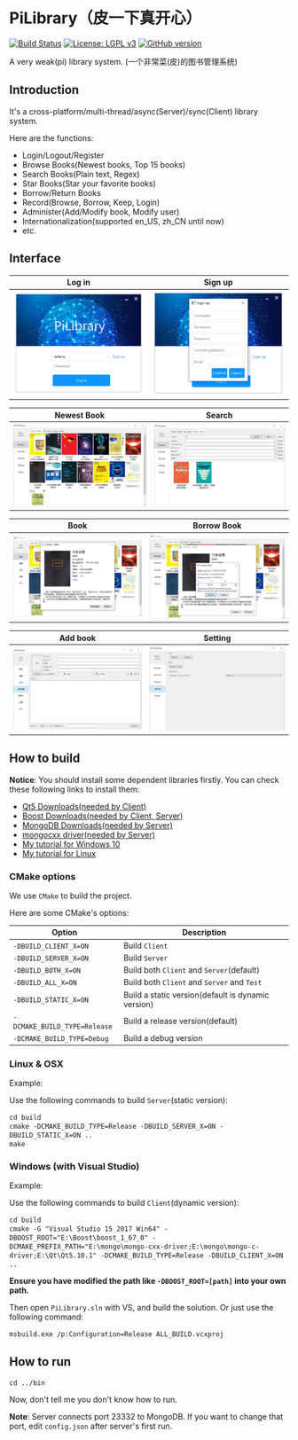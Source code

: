 # PiLibrary（皮一下真开心）

[![Build Status](https://travis-ci.org/xalanq/PiLibrary.svg?branch=master)](https://travis-ci.org/xalanq/PiLibrary)
[![License: LGPL v3](https://img.shields.io/badge/License-LGPL%20v3-blue.svg)](https://github.com/xalanq/PiLibrary/blob/master/LICENSE)
[![GitHub version](https://badge.fury.io/gh/xalanq%2FPiLibrary.svg)](https://github.com/xalanq/PiLibrary/)

A very weak(pi) library system. (一个非常菜(皮)的图书管理系统)

## Introduction

It's a cross-platform/multi-thread/async(Server)/sync(Client) library system.

Here are the functions:

* Login/Logout/Register
* Browse Books(Newest books, Top 15 books)
* Search Books(Plain text, Regex)
* Star Books(Star your favorite books)
* Borrow/Return Books
* Record(Browse, Borrow, Keep, Login)
* Administer(Add/Modify book, Modify user)
* Internationalization(supported en_US, zh_CN until now)
* etc.

## Interface


Log in             |  Sign up
:-------------------------:|:-------------------------:
![](https://raw.githubusercontent.com/xalanq/PiLibrary/master/doc/images/login.png)  |  ![](https://raw.githubusercontent.com/xalanq/PiLibrary/master/doc/images/sign-up.png)


Newest Book             |  Search
:-------------------------:|:-------------------------:
![](https://raw.githubusercontent.com/xalanq/PiLibrary/master/doc/images/newest-book.png)  |  ![](https://raw.githubusercontent.com/xalanq/PiLibrary/master/doc/images/search.png)


Book             |  Borrow Book
:-------------------------:|:-------------------------:
![](https://raw.githubusercontent.com/xalanq/PiLibrary/master/doc/images/book.png)  |  ![](https://raw.githubusercontent.com/xalanq/PiLibrary/master/doc/images/borrow-book.png)


Add book             |  Setting
:-------------------------:|:-------------------------:
![](https://raw.githubusercontent.com/xalanq/PiLibrary/master/doc/images/add-book.png)  |  ![](https://raw.githubusercontent.com/xalanq/PiLibrary/master/doc/images/setting.png)


## How to build

**Notice**: You should install some dependent libraries firstly. You can check these following links to install them:

* [Qt5 Downloads(needed by Client)](https://www1.qt.io/offline-installers/)
* [Boost Downloads(needed by Client, Server)](https://www.boost.org/users/download/)
* [MongoDB Downloads(needed by Server)](https://www.mongodb.com/download-center)
* [mongocxx driver(needed by Server)](https://mongodb.github.io/mongo-cxx-driver/mongocxx-v3/installation/)
* [My tutorial for Windows 10](http://blog.xalanq.com/win10_vs2017_qt_boost_mongodb_setting/)
* [My tutorial for Linux](http://blog.xalanq.com/linux_qt_boost_mongodb_setting/)

### CMake options

We use `CMake` to build the project. 

Here are some CMake's options:

| Option | Description |
| - | - |
| `-DBUILD_CLIENT_X=ON` | Build `Client` |
| `-DBUILD_SERVER_X=ON` | Build `Server` |
| `-DBUILD_BOTH_X=ON` | Build both `Client` and `Server`(default) |
| `-DBUILD_ALL_X=ON` | Build both `Client` and `Server` and `Test` |
| `-DBUILD_STATIC_X=ON` | Build a static version(default is dynamic version) |
| `-DCMAKE_BUILD_TYPE=Release` | Build a release version(default) |
| `-DCMAKE_BUILD_TYPE=Debug` | Build a debug version |

### Linux & OSX

Example:

Use the following commands to build `Server`(static version):

```
cd build
cmake -DCMAKE_BUILD_TYPE=Release -DBUILD_SERVER_X=ON -DBUILD_STATIC_X=ON ..
make
```

### Windows (with Visual Studio)

Example:

Use the following commands to build `Client`(dynamic version):

```
cd build
cmake -G "Visual Studio 15 2017 Win64" -DBOOST_ROOT="E:\Boost\boost_1_67_0" -DCMAKE_PREFIX_PATH="E:\mongo\mongo-cxx-driver;E:\mongo\mongo-c-driver;E:\Qt\Qt5.10.1" -DCMAKE_BUILD_TYPE=Release -DBUILD_CLIENT_X=ON ..
```

**Ensure you have modified the path like `-DBOOST_ROOT=[path]` into your own path.**

Then open `PiLibrary.sln` with VS, and build the solution. Or just use the following command:

```
msbuild.exe /p:Configuration=Release ALL_BUILD.vcxproj
```

## How to run

```
cd ../bin
```

Now, don't tell me you don't know how to run.

**Note**: Server connects port 23332 to MongoDB. If you want to change that port, edit `config.json` after server's first run.
